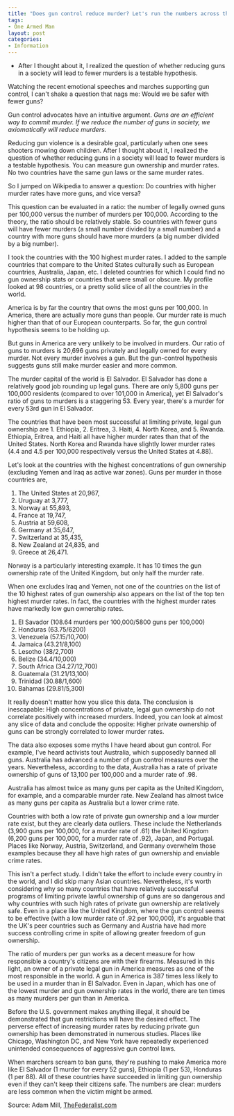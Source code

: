 ```yaml
---
title: "Does gun control reduce murder? Let's run the numbers across the world"
tags:
- One Armed Man
layout: post
categories:
- Information
---
```


- After I thought about it, I realized the question of whether reducing guns in a society will lead to fewer murders is a testable hypothesis.

Watching the recent emotional speeches and marches supporting gun control, I can't shake a question that nags me: Would we be safer with fewer guns?

Gun control advocates have an intuitive argument. *Guns are an efficient way to commit murder. If we reduce the number of guns in society, we axiomatically will reduce murders.*

Reducing gun violence is a desirable goal, particularly when one sees shooters mowing down children. After I thought about it, I realized the question of whether reducing guns in a society will lead to fewer murders is a testable hypothesis. You can measure gun ownership and murder rates. No two countries have the same gun laws or the same murder rates.

So I jumped on Wikipedia to answer a question: Do countries with higher murder rates have more guns, and vice versa?

This question can be evaluated in a ratio: the number of legally owned guns per 100,000 versus the number of murders per 100,000. According to the theory, the ratio should be relatively stable. So countries with fewer guns will have fewer murders (a small number divided by a small number) and a country with more guns should have more murders (a big number divided by a big number).

I took the countries with the 100 highest murder rates. I added to the sample countries that compare to the United States culturally such as European countries, Australia, Japan, etc. I deleted countries for which I could find no gun ownership stats or countries that were small or obscure. My profile looked at 98 countries, or a pretty solid slice of all the countries in the world.

America is by far the country that owns the most guns per 100,000. In America, there are actually more guns than people. Our murder rate is much higher than that of our European counterparts. So far, the gun control hypothesis seems to be holding up.

But guns in America are very unlikely to be involved in murders. Our ratio of guns to murders is 20,696 guns privately and legally owned for every murder. Not every murder involves a gun. But the gun-control hypothesis suggests guns still make murder easier and more common.

The murder capital of the world is El Salvador. El Salvador has done a relatively good job rounding up legal guns. There are only 5,800 guns per 100,000 residents (compared to over 101,000 in America), yet El Salvador's ratio of guns to murders is a staggering 53. Every year, there's a murder for every 53rd gun in El Salvador.

The countries that have been most successful at limiting private, legal gun ownership are 1. Ethiopia, 2. Eritrea, 3. Haiti, 4. North Korea, and 5. Rwanda. Ethiopia, Eritrea, and Haiti all have higher murder rates than that of the United States. North Korea and Rwanda have slightly lower murder rates (4.4 and 4.5 per 100,000 respectively versus the United States at 4.88).

Let's look at the countries with the highest concentrations of gun ownership (excluding Yemen and Iraq as active war zones). Guns per murder in those countries are,

1. The United States at 20,967,
2. Uruguay at 3,777,
3. Norway at 55,893,
4. France at 19,747,
5. Austria at 59,608,
6. Germany at 35,647,
7. Switzerland at 35,435,
8. New Zealand at 24,835, and
9. Greece at 26,471.

Norway is a particularly interesting example. It has 10 times the gun ownership rate of the United Kingdom, but only half the murder rate.

When one excludes Iraq and Yemen, not one of the countries on the list of the 10 highest rates of gun ownership also appears on the list of the top ten highest murder rates. In fact, the countries with the highest murder rates have markedly low gun ownership rates.

1. El Savador (108.64 murders per 100,000/5800 guns per 100,000)
2. Honduras (63.75/6200)
3. Venezuela (57.15/10,700)
4. Jamaica (43.21/8,100)
5. Lesotho (38/2,700)
6. Belize (34.4/10,000)
7. South Africa (34.27/12,700)
8. Guatemala (31.21/13,100)
9. Trinidad (30.88/1,600)
10. Bahamas (29.81/5,300)

It really doesn't matter how you slice this data. The conclusion is inescapable: High concentrations of private, legal gun ownership do not correlate positively with increased murders. Indeed, you can look at almost any slice of data and conclude the opposite: Higher private ownership of guns can be strongly correlated to lower murder rates.

The data also exposes some myths I have heard about gun control. For example, I've heard activists tout Australia, which supposedly banned all guns. Australia has advanced a number of gun control measures over the years. Nevertheless, according to the data, Australia has a rate of private ownership of guns of 13,100 per 100,000 and a murder rate of .98.

Australia has almost twice as many guns per capita as the United Kingdom, for example, and a comparable murder rate. New Zealand has almost twice as many guns per capita as Australia but a lower crime rate.

Countries with both a low rate of private gun ownership and a low murder rate exist, but they are clearly data outliers. These include the Netherlands (3,900 guns per 100,000, for a murder rate of .61) the United Kingdom (6,200 guns per 100,000, for a murder rate of .92), Japan, and Portugal. Places like Norway, Austria, Switzerland, and Germany overwhelm those examples because they all have high rates of gun ownership and enviable crime rates.

This isn't a perfect study. I didn't take the effort to include every country in the world, and I did skip many Asian countries. Nevertheless, it's worth considering why so many countries that have relatively successful programs of limiting private lawful ownership of guns are so dangerous and why countries with such high rates of private gun ownership are relatively safe. Even in a place like the United Kingdom, where the gun control seems to be effective (with a low murder rate of .92 per 100,000), it's arguable that the UK's peer countries such as Germany and Austria have had more success controlling crime in spite of allowing greater freedom of gun ownership.

The ratio of murders per gun works as a decent measure for how responsible a country's citizens are with their firearms. Measured in this light, an owner of a private legal gun in America measures as one of the most responsible in the world. A gun in America is 387 times less likely to be used in a murder than in El Salvador. Even in Japan, which has one of the lowest murder and gun ownership rates in the world, there are ten times as many murders per gun than in America.

Before the U.S. government makes anything illegal, it should be demonstrated that gun restrictions will have the desired effect. The perverse effect of increasing murder rates by reducing private gun ownership has been demonstrated in numerous studies. Places like Chicago, Washington DC, and New York have repeatedly experienced unintended consequences of aggressive gun control laws.

When marchers scream to ban guns, they're pushing to make America more like El Salvador (1 murder for every 52 guns), Ethiopia (1 per 53), Honduras (1 per 88). All of these countries have succeeded in limiting gun ownership even if they can't keep their citizens safe. The numbers are clear: murders are less common when the victim might be armed.

Source: Adam Mill, [TheFederalist.com](https://thefederalist.com/2018/04/03/gun-control-reduce-murder-lets-run-numbers-across-world/)
